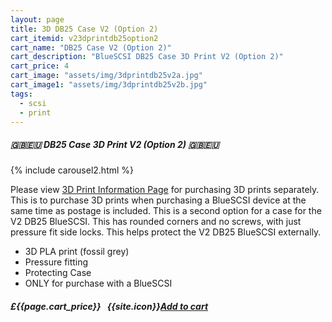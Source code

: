 ```yaml
---
layout: page
title: 3D DB25 Case V2 (Option 2)
cart_itemid: v23dprintdb25option2
cart_name: "DB25 Case V2 (Option 2)"
cart_description: "BlueSCSI DB25 Case 3D Print V2 (Option 2)"
cart_price: 4
cart_image: "assets/img/3dprintdb25v2a.jpg"
cart_image1: "assets/img/3dprintdb25v2b.jpg"
tags: 
  - scsi
  - print
---
```


##### 🇬🇧🇪🇺 DB25 Case 3D Print V2 (Option 2) 🇬🇧🇪🇺

{% include carousel2.html %}

Please view [3D Print Information Page](/print) for purchasing 3D prints separately. This is to purchase 3D prints when purchasing a BlueSCSI device at the same time as postage is included. This is a second option for a case for the V2 DB25 BlueSCSI. This has rounded corners and no screws, with just pressure fit side locks. This helps protect the V2 DB25 BlueSCSI externally.

* 3D PLA print (fossil grey)
* Pressure fitting
* Protecting Case
* ONLY for purchase with a BlueSCSI

##### £{{page.cart_price}} &nbsp; {{site.icon}}[Add to cart](/cart#{{page.cart_itemid}})